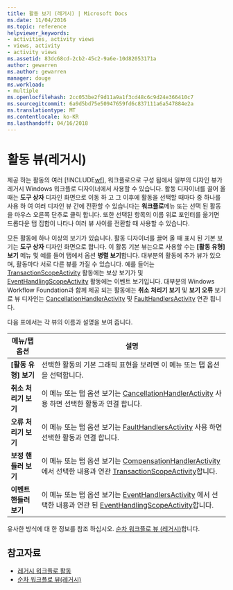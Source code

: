 ```yaml
---
title: 활동 보기 (레거시) | Microsoft Docs
ms.date: 11/04/2016
ms.topic: reference
helpviewer_keywords:
- activities, activity views
- views, activity
- activity views
ms.assetid: 83dc68cd-2cb2-45c2-9a6e-10d82053171a
author: gewarren
ms.author: gewarren
manager: douge
ms.workload:
- multiple
ms.openlocfilehash: 2cc053be2f9d11a9a1f3cd48c6c9d24e366410c7
ms.sourcegitcommit: 6a9d5bd75e50947659fd6c837111a6a547884e2a
ms.translationtype: MT
ms.contentlocale: ko-KR
ms.lasthandoff: 04/16/2018
---
```

# <a name="activity-views-legacy"></a>활동 뷰(레거시)
제공 하는 활동의 여러 [!INCLUDE[wf](../workflow-designer/includes/wf_md.md)], 워크플로으로 구성 됨에서 일부의 디자인 뷰가 레거시 Windows 워크플로 디자이너에서 사용할 수 있습니다. 활동 디자이너를 끌어 올 때는 **도구 상자** 디자인 화면으로 이동 하 고 그 이후에 활동을 선택할 때마다 중 하나를 사용 하 여 여러 디자인 뷰 간에 전환할 수 있습니다는 **워크플로**메뉴 또는 선택 된 활동을 마우스 오른쪽 단추로 클릭 합니다. 또한 선택된 항목의 이름 위로 포인터를 옮기면 드롭다운 탭 집합이 나타나 여러 뷰 사이를 전환할 때 사용할 수 있습니다.

 모든 활동에 하나 이상의 보기가 있습니다. 활동 디자이너를 끌어 올 때 표시 된 기본 보기는 **도구 상자** 디자인 화면으로 합니다. 이 활동 기본 뷰는으로 사용할 수는 **[활동 유형] 보기** 메뉴 및 예를 들어 탭에서 옵션 **병렬 보기**합니다. 대부분의 활동에 추가 뷰가 있으며, 활동마다 서로 다른 뷰를 가질 수 있습니다. 예를 들어는 [TransactionScopeActivity](http://go.microsoft.com/fwlink?LinkID=65093) 활동에는 보상 보기가 및 [EventHandlingScopeActivity](http://go.microsoft.com/fwlink?LinkID=65030) 활동에는 이벤트 보기입니다. 대부분의 Windows Workflow Foundation과 함께 제공 되는 활동에는 **취소 처리기 보기** 및 **보기 오류** 보기로 뷰 디자인는 [CancellationHandlerActivity](http://go.microsoft.com/fwlink?LinkID=65050) 및 [FaultHandlersActivity](http://go.microsoft.com/fwlink?LinkID=65055) 연관 됩니다.

 다음 표에서는 각 뷰의 이름과 설명을 보여 줍니다.

|메뉴/탭 옵션|설명|
|----------------------|-----------------|
|**[활동 유형] 보기**|선택한 활동의 기본 그래픽 표현을 보려면 이 메뉴 또는 탭 옵션을 선택합니다.|
|**취소 처리기 보기**|이 메뉴 또는 탭 옵션 보기는 [CancellationHandlerActivity](http://go.microsoft.com/fwlink?LinkID=65050) 사용 하면 선택한 활동과 연결 합니다.|
|**오류 처리기 보기**|이 메뉴 또는 탭 옵션 보기는 [FaultHandlersActivity](http://go.microsoft.com/fwlink?LinkID=65055) 사용 하면 선택한 활동과 연결 합니다.|
|**보정 핸들러 보기**|이 메뉴 또는 탭 옵션 보기는 [CompensationHandlerActivity](http://go.microsoft.com/fwlink?LinkID=65053) 에서 선택한 내용과 연관 [TransactionScopeActivity](http://go.microsoft.com/fwlink?LinkID=65093)합니다.|
|**이벤트 핸들러 보기**|이 메뉴 또는 탭 옵션 보기는 [EventHandlersActivity](http://go.microsoft.com/fwlink?LinkID=65018) 에서 선택한 내용과 연관 된 [EventHandlingScopeActivity](http://go.microsoft.com/fwlink?LinkID=65030)합니다.|

 유사한 방식에 대 한 정보를 참조 하십시오. [순차 워크플로 뷰 (레거시)](../workflow-designer/sequential-workflow-views-legacy.md)합니다.

## <a name="see-also"></a>참고자료

- [레거시 워크플로 활동](../workflow-designer/legacy-workflow-activities.md)
- [순차 워크플로 뷰(레거시)](../workflow-designer/sequential-workflow-views-legacy.md)